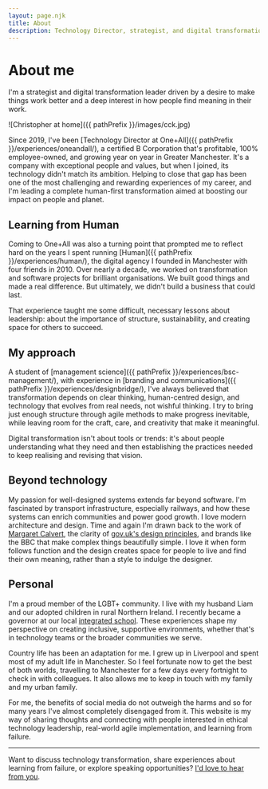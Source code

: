 ```yaml
---
layout: page.njk
title: About
description: Technology Director, strategist, and digital transformation leader focused on human-centred change
---
```


# About me

I'm a strategist and digital transformation leader driven by a desire to make things work better and a deep interest in how people find meaning in their work.

![Christopher at home]({{ pathPrefix }}/images/cck.jpg)

Since 2019, I've been [Technology Director at One+All]({{ pathPrefix }}/experiences/oneandall/), a certified B Corporation that's profitable, 100% employee-owned, and growing year on year in Greater Manchester. It's a company with exceptional people and values, but when I joined, its technology didn't match its ambition. Helping to close that gap has been one of the most challenging and rewarding experiences of my career, and I'm leading a complete human-first transformation aimed at boosting our impact on people and planet.

## Learning from Human

Coming to One+All was also a turning point that prompted me to reflect hard on the years I spent running [Human]({{ pathPrefix }}/experiences/human/), the digital agency I founded in Manchester with four friends in 2010. Over nearly a decade, we worked on transformation and software projects for brilliant organisations. We built good things and made a real difference. But ultimately, we didn't build a business that could last.

That experience taught me some difficult, necessary lessons about leadership: about the importance of structure, sustainability, and creating space for others to succeed.

## My approach

A student of [management science]({{ pathPrefix }}/experiences/bsc-management/), with experience in [branding and communications]({{ pathPrefix }}/experiences/designbridge/), I've always believed that transformation depends on clear thinking, human-centred design, and technology that evolves from real needs, not wishful thinking. I try to bring just enough structure through agile methods to make progress inevitable, while leaving room for the craft, care, and creativity that make it meaningful.

Digital transformation isn't about tools or trends: it's about people understanding what they need and then establishing the practices needed to keep realising and revising that vision.

## Beyond technology

My passion for well-designed systems extends far beyond software. I'm fascinated by transport infrastructure, especially railways, and how these systems can enrich communities and power good growth. I love modern architecture and design. Time and again I'm drawn back to the work of [Margaret Calvert](https://en.wikipedia.org/wiki/Margaret_Calvert), the clarity of [gov.uk's design principles](https://www.gov.uk/guidance/government-design-principles), and brands like the BBC that make complex things beautifully simple. I love it when form follows function and the design creates space for people to live and find their own meaning, rather than a style to indulge the designer.

## Personal

I'm a proud member of the LGBT+ community. I live with my husband Liam and our adopted children in rural Northern Ireland. I recently became a governor at our local [integrated school](https://nicie.org/what-is-integrated-education/). These experiences shape my perspective on creating inclusive, supportive environments, whether that's in technology teams or the broader communities we serve.

Country life has been an adaptation for me. I grew up in Liverpool and spent most of my adult life in Manchester. So I feel fortunate now to get the best of both worlds, travelling to Manchester for a few days every fortnight to check in with colleagues. It also allows me to keep in touch with my family and my urban family.

For me, the benefits of social media do not outweigh the harms and so for many years I've almost completely disengaged from it. This website is my way of sharing thoughts and connecting with people interested in ethical technology leadership, real-world agile implementation, and learning from failure.

---

<div class="highlight-box">
  <p>Want to discuss technology transformation, share experiences about learning from failure, or explore speaking opportunities? <a href="{{ pathPrefix }}/contact/">I'd love to hear from you</a>.</p>
</div>
